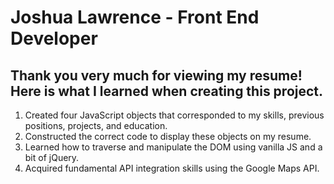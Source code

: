 # Joshua Lawrence - Front End Developer
## Thank you very much for viewing my resume! Here is what I learned when creating this project.

1. Created four JavaScript objects that corresponded to my skills, previous positions, projects, and education.
2. Constructed the correct code to display these objects on my resume.
3. Learned how to traverse and manipulate the DOM using vanilla JS and a bit of jQuery.
4. Acquired fundamental API integration skills using the Google Maps API.
